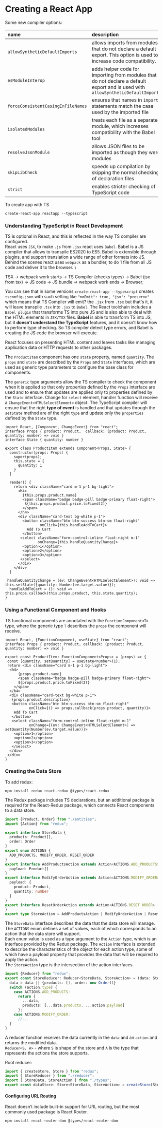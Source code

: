 # Creating a React App
Some new compiler options:

|name|description|
|:---|:---|
|`allowSyntheticDefaultImports`|allows imports from modules that do not declare a default export. This option is used to increase code compatibility.|
|`esModuleInterop`|adds helper code for importing from modules that do not declare a default export and is used with `allowSyntheticDefaultImports`|
|`forceConsistentCasingInFileNames`|ensures that names in `import` statements match the case used by the imported file|
|`isolatedModules`|treats each file as a separate module, which increases compatibility with the Babel tool|
|`resolveJsonModule`|allows JSON files to be imported as though they were modules|
|`skipLibCheck`|speeds up compilation by skipping the normal checking of declaration files|
|`strict`|enables stricter checking of TypeScript code|

To create app with TS
```shell
create-react-app reactapp --typescript
```

### Understanding TypeScript in React Development
TS is optional in React, and this is reflected in the way TS compiler are configured. \
React uses `JSX`, to make `.js` from `.jsx` react uses `Babel`.  Babel is a JS compiler that allows to transpile ES2020 to
ES5. Babel is extensible through plugins, and support translation a wide range of other formats into JS. \
Behind the scenes react uses `webpack` as a bundler, to do 1 file from all JS code and deliver it to the browser. \

TSX -> webpack work starts -> TS Compiler (checks types) -> Babel (jsx from tsx) -> JS code -> JS bundle -> webpack work ends -> Browser;

You can see that in some versions `create-react-app --typescript` creates `tsconfig.json` with such setting like 
`"noEmit": true, "jsx": "preserve"` which means that TS Compiler will emit? the `.jsx` from `.tsx` but that's it, it
will leave transpile `.tsx` into `.jsx` to `Babel`. The React toolchain includes a `Babel plugin` that transforms TS
into pure JS and is also able to deal with the HTML elements in `JSX/TSX` files.
**Babel** is able to transform TS into JS, but it **doesn’t understand the TypeScript** features, and it doesn’t know
how to perform type checking. So TS compiler detect type errors, and Babel is creating the JS code the browser will execute.

React focuses on presenting HTML content and leaves tasks like managing application data or HTTP requests to other packages.

The `ProductItem` component has one `state` property, named `quantity`. The `props` and `state` are described by the
`Props` and `State` interfaces, which are used as generic type parameters to configure the base class for components.

The `generic` type arguments allow the TS compiler to check the component when it is applied so that only properties
defined by the `Props` interface are used and to ensure that updates are applied only to properties defined by the `State`
interface. Change for `select` element, handler function will receive a `ChangeEvent<HTMLSelectElement>` object.
The TypeScript compiler will ensure that the right **type of event** is handled and that updates through the `setState`
method are of the right `type` and update only the `properties` defined by the `State` type.

```tsx
import React, {Component, ChangeEvent} from "react";
interface Props { product: Product,  callback: (product: Product, quantity: number) => void }
interface State { quantity: number }

export class ProductItem extends Component<Props, State> {
  constructor(props: Props) {
    super(props);
    this.state = {
      quantity: 1
    }
  }

  render() {
    return <div className="card m-1 p-1 bg-light">
      <h4>
        {this.props.product.name}
        <span className="badge badge-pill badge-primary float-right"> 
         ${this.props.product.price.toFixed(2)}
        </span>
      </h4>
      <div className="card-text bg-white p-1">
        <button className="btn btn-success btn-sm float-right"
                onClick={this.handleAddToCart}>
          Add To Cart
        </button>
       <select className="form-control-inline float-right m-1"
               onChange={this.handleQuantityChange}>
        <option>1</option>
        <option>2</option>
        <option>3</option>
       </select>
      </div>
    </div>
  }

 handleQuantityChange = (ev: ChangeEvent<HTMLSelectElement>): void => this.setState({quantity: Number(ev.target.value)});
  handleAddToCart = (): void => this.props.callback(this.props.product, this.state.quantity);
}
```

### Using a Functional Component and Hooks
TS functional components are annotated with the `FunctionComponent<T>` type, where the generic type `T` describes the
`props` the component will receive. 
```tsx
import React, {FunctionComponent, useState} from "react";
interface Props { product: Product, callback: (product: Product, quantity: number) => void }

export const ProductItem: FunctionComponent<Props> = (props) => {
 const [quantity, setQuantity] = useState<number>(1);
 return <div className="card m-1 p-1 bg-light">
  <h4>
      {props.product.name}
      <span className="badge badge-pill badge-primary float-right">
      ${props.product.price.toFixed(2)}
    </span>
  </h4>
  <div className="card-text bg-white p-1">
   {props.product.description}
   <button className="btn btn-success btn-sm float-right"
           onClick={() => props.callback(props.product, quantity)}>
    Add To Cart
   </button>
   <select className="form-control-inline float-right m-1"
           onChange={(ev: ChangeEvent<HTMLSelectElement>) => setQuantity(Number(ev.target.value))}>
    <option>1</option>
    <option>2</option>
    <option>3</option>
   </select>
  </div>
 </div>
}
```

### Creating the Data Store
To add redux:
```shell
npm install redux react-redux @types/react-redux
```
The Redux package includes TS declarations, but an additional package is required for the React-Redux package, which
connects React components to a data store.

```typescript
import {Product, Order} from "./entities";
import {Action} from "redux";

export interface StoreData {
  products: Product[],
  order: Order
}
export enum ACTIONS {
  ADD_PRODUCTS, MODIFY_ORDER, RESET_ORDER
}
export interface AddProductsAction extends Action<ACTIONS.ADD_PRODUCTS> {
  payload: Product[]
}
export interface ModifyOrderAction extends Action<ACTIONS.MODIFY_ORDER> {
  payload: {
    product: Product,
    quantity: number
  }
}
export interface ResetOrderAction extends Action<ACTIONS.RESET_ORDER> {
}
export type StoreAction = AddProductsAction | ModifyOrderAction | ResetOrderAction;
```
The `StoreData` interface describes the data that the data store will manage. \
The `ACTIONS` enum defines a set of values, each of which corresponds to an action that the data store will support. \
Each enum value is used as a type argument to the `Action` type, which is an interface provided by the Redux package.
The `Action` interface is extended to describe the characteristics of the object for each action type, some of which
have a payload property that provides the data that will be required to apply the action. \
The `StoreAction` type is the intersection of the action interfaces.

```typescript
import {Reducer} from "redux";
export const StoreReducer: Reducer<StoreData, StoreAction> = (data: StoreData | undefined, action) => {
  data = data || {products: [], order: new Order()}
  switch (action.type) {
    case ACTIONS.ADD_PRODUCTS:
      return {
        ...data,
        products: [...data.products, ...action.payload]
      };
    case ACTIONS.MODIFY_ORDER:
      //...
  }
}
```
A reducer function receives the data currently in the `data` and an `action` and returns the modified data. \
`Reducer<S, A>` - where `S` is shape of the store and `A` is the type that represents the actions the store supports. 

Root reducer:
```typescript
import { createStore, Store } from "redux";
import { StoreReducer } from "./reducer";
import { StoreData, StoreAction } from "./types";
export const dataStore: Store<StoreData, StoreAction> = createStore(StoreReducer);
```

#### Configuring URL Routing
React doesn’t include built-in support for URL routing, but the most commonly used package is React Router.
```shell
npm install react-router-dom @types/react-router-dom
```